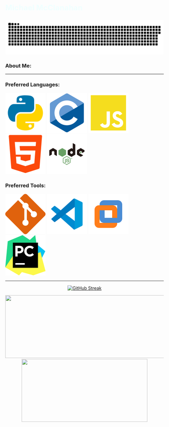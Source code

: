 <p style="align: center; font-size: 24px; color: azure; font-weight: bold;">
    Michael McClanahan
</p>


<p align="center">
 <img width="1000" src="assets/github-snake.svg" alt="snake"/>
</p>

### About Me:

---

### Preferred Languages:

<div>
    <img src="https://github.com/mcclanahanmp/mcclanahanmp/blob/main/assets/Python.svg" alt="">
    <img src="https://github.com/mcclanahanmp/mcclanahanmp/blob/main/assets/C_Lang.svg" alt="">
    <img src="https://github.com/mcclanahanmp/mcclanahanmp/blob/main/assets/JavaScript.svg" alt="">
    <img src="https://github.com/mcclanahanmp/mcclanahanmp/blob/main/assets/html5.svg" alt="">
    <img src="https://github.com/mcclanahanmp/mcclanahanmp/blob/main/assets/NodeJS.svg" alt="">
    
</div>

### Preferred Tools:

<div>
    <img src="https://github.com/mcclanahanmp/mcclanahanmp/blob/main/assets/Git.svg" alt="">
    <img src="https://github.com/mcclanahanmp/mcclanahanmp/blob/main/assets/vsCode.svg" alt="">
    <img src="https://github.com/mcclanahanmp/mcclanahanmp/blob/main/assets/VMware.svg" alt="">
    <img src="https://github.com/mcclanahanmp/mcclanahanmp/blob/main/assets/Pycharm.svg" alt="">
</div>

---

<!-- GitHub Readme Streak Stats - https://github.com/DenverCoder1/github-readme-streak-stats -->
<p align="center">
<a href="https://git.io/streak-stats"><img src="https://streak-stats.demolab.com?user=mcclanahanmp&theme=dark&date_format=j%20M%5B%20Y%5D" alt="GitHub Streak" /></a>
</p>

<p align="center">
  <img width="600" height="200" src="https://github-readme-stats.vercel.app/api?username=mcclanahanmp&show_icons=true&theme=vision-friendly-dark">
  <img width="400" height="200" src="https://github-readme-stats.vercel.app/api/top-langs/?username=mcclanahanmp&size_weight=0.15&count_weight=0.5&layout=compact&theme=vision-friendly-dark">
</p>

<div id="header" align="center">
  <img src="https://komarev.com/ghpvc/?username=mcclanahanmp&style=for-the-badge&color=orange" alt=""/>
</div>



<!--
**mcclanahanmp/mcclanahanmp** is a ✨ _special_ ✨ repository because its `README.md` (this file) appears on your GitHub profile.

Here are some ideas to get you started:

- 🔭 I’m currently working on ...
- 🌱 I’m currently learning ...
- 👯 I’m looking to collaborate on ...
- 🤔 I’m looking for help with ...
- 💬 Ask me about ...
- 📫 How to reach me: ...
- 😄 Pronouns: ...
- ⚡ Fun fact: ...
-->
